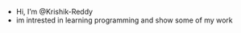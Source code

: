 - Hi, I’m @Krishik-Reddy
- im intrested in learning programming and show some of my work
<!---
Krishik-Reddy/Krishik-Reddy is a ✨ special ✨ repository because its `README.md` (this file) appears on your GitHub profile.
You can click the Preview link to take a look at your changes.
--->

